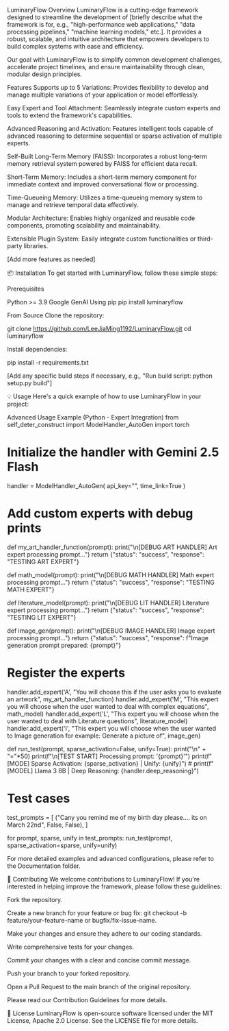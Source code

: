 LuminaryFlow
Overview
LuminaryFlow is a cutting-edge framework designed to streamline the development of [briefly describe what the framework is for, e.g., "high-performance web applications," "data processing pipelines," "machine learning models," etc.]. It provides a robust, scalable, and intuitive architecture that empowers developers to build complex systems with ease and efficiency.

Our goal with LuminaryFlow is to simplify common development challenges, accelerate project timelines, and ensure maintainability through clean, modular design principles.

Features
Supports up to 5 Variations: Provides flexibility to develop and manage multiple variations of your application or model effortlessly.

Easy Expert and Tool Attachment: Seamlessly integrate custom experts and tools to extend the framework's capabilities.

Advanced Reasoning and Activation: Features intelligent tools capable of advanced reasoning to determine sequential or sparse activation of multiple experts.

Self-Built Long-Term Memory (FAISS): Incorporates a robust long-term memory retrieval system powered by FAISS for efficient data recall.

Short-Term Memory: Includes a short-term memory component for immediate context and improved conversational flow or processing.

Time-Queueing Memory: Utilizes a time-queueing memory system to manage and retrieve temporal data effectively.

Modular Architecture: Enables highly organized and reusable code components, promoting scalability and maintainability.



Extensible Plugin System: Easily integrate custom functionalities or third-party libraries.


[Add more features as needed]

📦 Installation
To get started with LuminaryFlow, follow these simple steps:

Prerequisites

Python >= 3.9
Google GenAI
Using pip
pip install luminaryflow

From Source
Clone the repository:

git clone https://github.com/LeeJiaMing1192/LuminaryFlow.git
cd luminaryflow

Install dependencies:

pip install -r requirements.txt

[Add any specific build steps if necessary, e.g., "Run build script: python setup.py build"]

💡 Usage
Here's a quick example of how to use LuminaryFlow in your project:

Advanced Usage Example (Python - Expert Integration)
from self_deter_construct import ModelHandler_AutoGen
import torch

# Initialize the handler with Gemini 2.5 Flash
handler = ModelHandler_AutoGen(
    api_key="",
    time_link=True
)

# Add custom experts with debug prints
def my_art_handler_function(prompt):
    print("\n[DEBUG ART HANDLER] Art expert processing prompt...")
    return {"status": "success", "response": "TESTING ART EXPERT"}

def math_model(prompt):
    print("\n[DEBUG MATH HANDLER] Math expert processing prompt...")
    return {"status": "success", "response": "TESTING MATH EXPERT"}

def literature_model(prompt):
    print("\n[DEBUG LIT HANDLER] Literature expert processing prompt...")
    return {"status": "success", "response": "TESTING LIT EXPERT"}

def image_gen(prompt):
    print("\n[DEBUG IMAGE HANDLER] Image expert processing prompt...")
    return {"status": "success", "response": f"Image generation prompt prepared: {prompt}"}

# Register the experts
handler.add_expert('A', "You will choose this if the user asks you to evaluate an artwork", my_art_handler_function)
handler.add_expert('M', "This expert you will choose when the user wanted to deal with complex equations", math_model)
handler.add_expert('L', "This expert you will choose when the user wanted to deal with Literature questions", literature_model)
handler.add_expert('I', "This expert you will choose when the user wanted to Image generation for example: Generate a picture of", image_gen)

def run_test(prompt, sparse_activation=False, unify=True):
    print("\n" + "="*50)
    print(f"\n[TEST START] Processing prompt: '{prompt}'")
    print(f"[MODE] Sparse Activation: {sparse_activation} | Unify: {unify}")
    # print(f"[MODEL] Llama 3 8B | Deep Reasoning: {handler.deep_reasoning}")


# Test cases
test_prompts = [
    ("Cany you remind me of my birth day please.... its on March 22nd", False, False),
]

for prompt, sparse, unify in test_prompts:
    run_test(prompt, sparse_activation=sparse, unify=unify)

For more detailed examples and advanced configurations, please refer to the Documentation folder.

🤝 Contributing
We welcome contributions to LuminaryFlow! If you're interested in helping improve the framework, please follow these guidelines:

Fork the repository.

Create a new branch for your feature or bug fix: git checkout -b feature/your-feature-name or bugfix/fix-issue-name.

Make your changes and ensure they adhere to our coding standards.

Write comprehensive tests for your changes.

Commit your changes with a clear and concise commit message.

Push your branch to your forked repository.

Open a Pull Request to the main branch of the original repository.

Please read our Contribution Guidelines for more details.

📄 License
LuminaryFlow is open-source software licensed under the MIT License, Apache 2.0 License. See the LICENSE file for more details.
